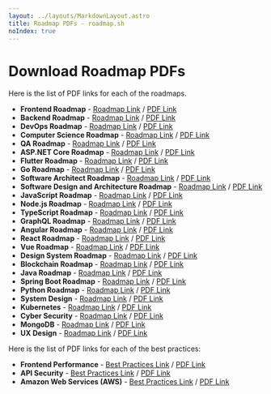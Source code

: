 ```yaml
---
layout: ../layouts/MarkdownLayout.astro
title: Roadmap PDFs - roadmap.sh
noIndex: true
---
```


# Download Roadmap PDFs

Here is the list of PDF links for each of the roadmaps.

- **Frontend Roadmap** - [Roadmap Link](https://roadmap.sh/frontend) / [PDF Link](https://roadmap.sh/pdfs/roadmaps/frontend.pdf)
- **Backend Roadmap** - [Roadmap Link](https://roadmap.sh/backend) / [PDF Link](https://roadmap.sh/pdfs/roadmaps/backend.pdf)
- **DevOps Roadmap** - [Roadmap Link](https://roadmap.sh/devops) / [PDF Link](https://roadmap.sh/pdfs/roadmaps/devops.pdf)
- **Computer Science Roadmap** - [Roadmap Link](https://roadmap.sh/computer-science) / [PDF Link](https://roadmap.sh/pdfs/roadmaps/computer-science.pdf)
- **QA Roadmap** - [Roadmap Link](https://roadmap.sh/qa) / [PDF Link](https://roadmap.sh/pdfs/roadmaps/qa.pdf)
- **ASP.NET Core Roadmap** - [Roadmap Link](https://roadmap.sh/aspnet-core) / [PDF Link](https://roadmap.sh/pdfs/roadmaps/aspnet-core.pdf)
- **Flutter Roadmap** - [Roadmap Link](https://roadmap.sh/flutter) / [PDF Link](https://roadmap.sh/pdfs/roadmaps/flutter.pdf)
- **Go Roadmap** - [Roadmap Link](https://roadmap.sh/golang) / [PDF Link](https://roadmap.sh/pdfs/roadmaps/golang.pdf)
- **Software Architect Roadmap** - [Roadmap Link](https://roadmap.sh/software-architect) / [PDF Link](https://roadmap.sh/pdfs/roadmaps/software-architect.pdf)
- **Software Design and Architecture Roadmap** - [Roadmap Link](https://roadmap.sh/software-design-architecture) / [PDF Link](https://roadmap.sh/pdfs/roadmaps/software-design-architecture.pdf)
- **JavaScript Roadmap** - [Roadmap Link](https://roadmap.sh/javascript) / [PDF Link](https://roadmap.sh/pdfs/roadmaps/javascript.pdf)
- **Node.js Roadmap** - [Roadmap Link](https://roadmap.sh/nodejs) / [PDF Link](https://roadmap.sh/pdfs/roadmaps/nodejs.pdf)
- **TypeScript Roadmap** - [Roadmap Link](https://roadmap.sh/typescript) / [PDF Link](https://roadmap.sh/pdfs/roadmaps/typescript.pdf)
- **GraphQL Roadmap** - [Roadmap Link](https://roadmap.sh/graphql) / [PDF Link](https://roadmap.sh/pdfs/roadmaps/graphql.pdf)
- **Angular Roadmap** - [Roadmap Link](https://roadmap.sh/angular) / [PDF Link](https://roadmap.sh/pdfs/roadmaps/angular.pdf)
- **React Roadmap** - [Roadmap Link](https://roadmap.sh/react) / [PDF Link](https://roadmap.sh/pdfs/roadmaps/react.pdf)
- **Vue Roadmap** - [Roadmap Link](https://roadmap.sh/vue) / [PDF Link](https://roadmap.sh/pdfs/roadmaps/vue.pdf)
- **Design System Roadmap** - [Roadmap Link](https://roadmap.sh/design-system) / [PDF Link](https://roadmap.sh/pdfs/roadmaps/design-system.pdf)
- **Blockchain Roadmap** - [Roadmap Link](https://roadmap.sh/blockchain) / [PDF Link](https://roadmap.sh/pdfs/roadmaps/blockchain.pdf)
- **Java Roadmap** - [Roadmap Link](https://roadmap.sh/java) / [PDF Link](https://roadmap.sh/pdfs/roadmaps/java.pdf)
- **Spring Boot Roadmap** - [Roadmap Link](https://roadmap.sh/spring-boot) / [PDF Link](https://roadmap.sh/pdfs/roadmaps/spring-boot.pdf)
- **Python Roadmap** - [Roadmap Link](https://roadmap.sh/python) / [PDF Link](https://roadmap.sh/pdfs/roadmaps/python.pdf)
- **System Design** - [Roadmap Link](https://roadmap.sh/system-design) / [PDF Link](https://roadmap.sh/pdfs/roadmaps/system-design.pdf)
- **Kubernetes** - [Roadmap Link](https://roadmap.sh/kubernetes) / [PDF Link](https://roadmap.sh/pdfs/roadmaps/kubernetes.pdf)
- **Cyber Security** - [Roadmap Link](https://roadmap.sh/cyber-security) / [PDF Link](https://roadmap.sh/pdfs/roadmaps/cyber-security.pdf)
- **MongoDB** - [Roadmap Link](https://roadmap.sh/mongodb) / [PDF Link](https://roadmap.sh/pdfs/roadmaps/mongodb.pdf)
- **UX Design** - [Roadmap Link](https://roadmap.sh/ux-design) / [PDF Link](https://roadmap.sh/pdfs/roadmaps/ux-design.pdf)

Here is the list of PDF links for each of the best practices:

- **Frontend Performance** - [Best Practices Link](https://roadmap.sh/best-practices/frontend-performance) / [PDF Link](https://roadmap.sh/pdfs/best-practices/frontend-performance.pdf)
- **API Security** - [Best Practices Link](https://roadmap.sh/best-practices/api-security) / [PDF Link](https://roadmap.sh/pdfs/best-practices/api-security.pdf)
- **Amazon Web Services (AWS)** - [Best Practices Link](https://roadmap.sh/best-practices/aws) / [PDF Link](https://roadmap.sh/pdfs/best-practices/aws.pdf)
